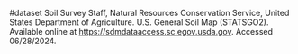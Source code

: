  #dataset
Soil Survey Staff, Natural Resources Conservation Service, United States Department of Agriculture. U.S. General Soil Map (STATSGO2). Available online at https://sdmdataaccess.sc.egov.usda.gov. Accessed 06/28/2024.